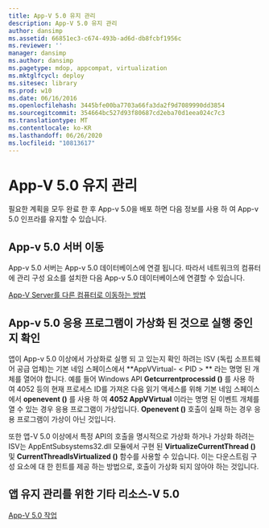 ```yaml
---
title: App-V 5.0 유지 관리
description: App-V 5.0 유지 관리
author: dansimp
ms.assetid: 66851ec3-c674-493b-ad6d-db8fcbf1956c
ms.reviewer: ''
manager: dansimp
ms.author: dansimp
ms.pagetype: mdop, appcompat, virtualization
ms.mktglfcycl: deploy
ms.sitesec: library
ms.prod: w10
ms.date: 06/16/2016
ms.openlocfilehash: 3445bfe00ba7703a66fa3da2f9d7089990dd3854
ms.sourcegitcommit: 354664bc527d93f80687cd2eba70d1eea024c7c3
ms.translationtype: MT
ms.contentlocale: ko-KR
ms.lasthandoff: 06/26/2020
ms.locfileid: "10813617"
---
```

# App-V 5.0 유지 관리


필요한 계획을 모두 완료 한 후 App-v 5.0을 배포 하면 다음 정보를 사용 하 여 App-v 5.0 인프라를 유지할 수 있습니다.

## <a href="" id="move-the-app-v-5-0-server-"></a>App-v 5.0 서버 이동


App-v 5.0 서버는 App-v 5.0 데이터베이스에 연결 됩니다. 따라서 네트워크의 컴퓨터에 관리 구성 요소를 설치한 다음 App-v 5.0 데이터베이스에 연결할 수 있습니다.

[App-V Server를 다른 컴퓨터로 이동하는 방법](how-to-move-the-app-v-server-to-another-computer.md)

## <a href="" id="determine-if-an-app-v-5-0-application-is-running-virtualized-"></a>App-v 5.0 응용 프로그램이 가상화 된 것으로 실행 중인지 확인


앱이 App-v 5.0 이상에서 가상화로 실행 되 고 있는지 확인 하려는 ISV (독립 소프트웨어 공급 업체)는 기본 네임 스페이스에서 **AppVVirtual- &lt; PID &gt; ** 라는 명명 된 개체를 열어야 합니다. 예를 들어 Windows API **Getcurrentprocessid ()** 를 사용 하 여 4052 등의 현재 프로세스 ID를 가져온 다음 읽기 액세스를 위해 기본 네임 스페이스에서 **openevent ()** 를 사용 하 여 **4052 AppVVirtual** 이라는 명명 된 이벤트 개체를 열 수 있는 경우 응용 프로그램이 가상입니다. **Openevent ()** 호출이 실패 하는 경우 응용 프로그램이 가상이 아닌 것입니다.

또한 앱-V 5.0 이상에서 특정 API의 호출을 명시적으로 가상화 하거나 가상화 하려는 ISV는 AppEntSubsystems32.dll 모듈에서 구현 된 **VirtualizeCurrentThread ()** 및 **CurrentThreadIsVirtualized ()** 함수를 사용할 수 있습니다. 이는 다운스트림 구성 요소에 대 한 힌트를 제공 하는 방법으로, 호출이 가상화 되지 않아야 하는 것입니다.






## 앱 유지 관리를 위한 기타 리소스-V 5.0


[App-V 5.0 작업](operations-for-app-v-50.md)

 

 





